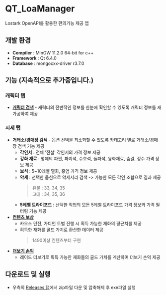 # QT_LoaManager
Lostark OpenAPI를 활용한 편의기능 제공 앱
## 개발 환경
- **Compiler** : MinGW 11.2.0 64-bit for c++
- **Framework** : Qt 6.4.0
- **Database** : mongocxx-driver r3.7.0
## 기능 (지속적으로 추가중입니다.)
### 캐릭터 탭
- **[캐릭터 검색](https://github.com/Wseop/QT_LoaManager/tree/main/function/character_search)** - 캐릭터의 전반적인 정보를 한눈에 확인할 수 있도록 캐릭터 정보를 재가공하여 제공
### 시세 탭
- **[거래소/경매장 검색](https://github.com/Wseop/QT_LoaManager/tree/main/function/smart_search)** - 옵션 선택을 최소화할 수 있도록 카테고리 별로 거래소/경매장 검색 기능 제공
  - **각인서** : 전체 '전설' 각인서의 가격 정보 제공
  - **강화 재료** : 명예의 파편, 파괴석, 수호석, 돌파석, 융화재료, 숨결, 정수 가격 정보 제공
  - **보석** : 5~10레벨 멸화, 홍염 가격 정보 제공
  - **악세** : 선택한 옵션으로 악세서리 검색 -> 가능한 모든 각인 조합으로 결과 제공
    > 유물 : 33, 34, 35    
    > 고대 : 34, 35, 36
  - **5레벨 트라이포드** : 선택한 직업의 모든 5레벨 트라이포드 가격 정보와 가격 필터링 기능 제공
- **[컨텐츠 보상](https://github.com/Wseop/QT_LoaManager/tree/main/function/content_reward)**
  - 카오스 던전, 가디언 토벌 진행 시 획득 가능한 재화의 평균치를 제공 
  - 획득한 재화를 골드 가치로 환산한 데이터 제공
    > 1490이상 컨텐츠부터 구현
- **[더보기 손익](https://github.com/Wseop/QT_LoaManager/tree/main/function/raid_profit)**
  - 레이드 더보기로 획득 가능한 재화들의 골드 가치를 계산하여 더보기 손익 제공
## 다운로드 및 실행
- 우측의 [Releases 탭](https://github.com/Wseop/QT_LoaManager/releases)에서 zip파일 다운 및 압축해제 후 exe파일 실행
